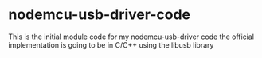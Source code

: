 # nodemcu-usb-driver-code
<p>This is the initial module code for my nodemcu-usb-driver code the official implementation is going to be in C/C++ using the libusb library</p>
